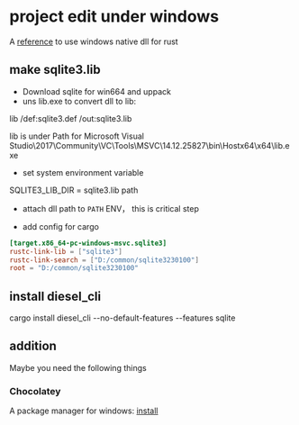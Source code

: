 # project edit under windows

A [reference](https://cmsd2.silvrback.com/rust-msvc) to use windows native dll for rust 

## make sqlite3.lib

+ Download sqlite for win664 and uppack
+ uns lib.exe to convert dll to lib:

lib /def:sqlite3.def /out:sqlite3.lib

lib is under Path for Microsoft Visual Studio\2017\Community\VC\Tools\MSVC\14.12.25827\bin\Hostx64\x64\lib.exe

+ set system environment variable

SQLITE3_LIB_DIR = sqlite3.lib path

+ attach dll path to `PATH` ENV， this is critical step

+ add config for cargo

```toml
[target.x86_64-pc-windows-msvc.sqlite3]
rustc-link-lib = ["sqlite3"]
rustc-link-search = ["D:/common/sqlite3230100"]
root = "D:/common/sqlite3230100"
```

## install diesel_cli

cargo install diesel_cli --no-default-features --features sqlite

## addition

Maybe you need the following things

### Chocolatey

A package manager for windows: [install](https://chocolatey.org/install#install-with-powershellexe)